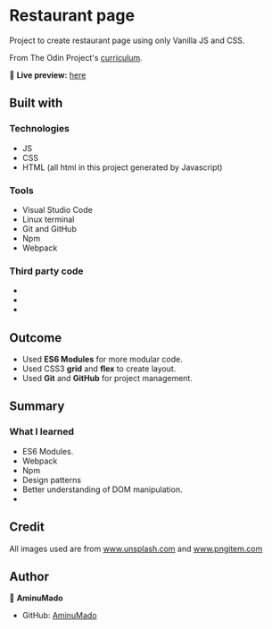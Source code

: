 # Restaurant page

Project to create restaurant page using only Vanilla JS and CSS.

From The Odin Project's [curriculum](https://www.theodinproject.com/paths/full-stack-javascript/courses/javascript/lessons/restaurant-page).

🔗 **Live preview:** [here]()

## Built with

### Technologies

* JS
* CSS
* HTML (all html in this project generated by Javascript)

### Tools

* Visual Studio Code
* Linux terminal
* Git and GitHub
* Npm
* Webpack

### Third party code

* 
* 
* 

## Outcome

* Used **ES6 Modules** for more modular code.
* Used CSS3 **grid** and **flex** to create layout.
* Used **Git** and **GitHub** for project management.

## Summary

### What I learned

* ES6 Modules.
* Webpack
* Npm
* Design patterns
* Better understanding of DOM manipulation.
* 
## Credit
All images used are from www.unsplash.com and www.pngitem.com
## Author

👤 **AminuMado**
* GitHub: [AminuMado](https://github.com/AminuMado)
